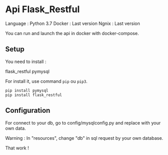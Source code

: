 # Api Flask_Restful
Language : Python 3.7
Docker : Last version
Ngnix : Last version

You can run and launch the api in docker with docker-compose.

## Setup

You need to install :

flask_restful
pymysql

For install it, use command `pip` ou `pip3`.

    pip install pymysql
	pip install flask_restful

## Configuration
For connect to your db, go to config/mysqlconfig.py and replace with your own data.

Warning : In "resources",  change "db" in sql request by your own database.

That work !



